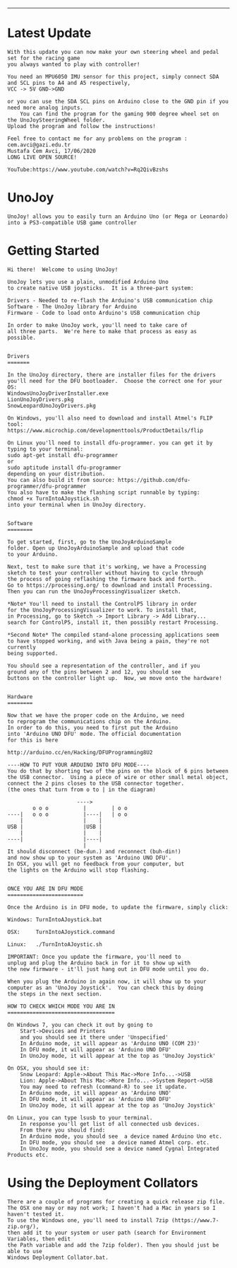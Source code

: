 ***
Latest Update
====
	With this update you can now make your own steering wheel and pedal set for the racing game 
	you always wanted to play with controller!
	
	You need an MPU6050 IMU sensor for this project, simply connect SDA and SCL pins to A4 and A5 respectively,
	VCC -> 5V GND->GND
	
	or you can use the SDA SCL pins on Arduino close to the GND pin if you need more analog inputs.
        You can find the program for the gaming 900 degree wheel set on the UnoJoySteeringWheel folder.
	Upload the program and follow the instructions!
	
	Feel free to contact me for any problems on the program : cem.avci@gazi.edu.tr
	Mustafa Cem Avci, 17/06/2020
	LONG LIVE OPEN SOURCE!  
	
	YouTube:https://www.youtube.com/watch?v=Rq2QivBzshs
	

UnoJoy
======

	UnoJoy! allows you to easily turn an Arduino Uno (or Mega or Leonardo) into a PS3-compatible USB game controller


Getting Started
===============

	Hi there!  Welcome to using UnoJoy!

	UnoJoy lets you use a plain, unmodified Arduino Uno
	to create native USB joysticks.  It is a three-part system:

	Drivers - Needed to re-flash the Arduino's USB communication chip
	Software - The UnoJoy library for Arduino
	Firmware - Code to load onto Arduino's USB communication chip

	In order to make UnoJoy work, you'll need to take care of
	all three parts.  We're here to make that process as easy as
	possible.


	Drivers
	=======

	In the UnoJoy directory, there are installer files for the drivers
	you'll need for the DFU bootloader.  Choose the correct one for your OS:
	WindowsUnoJoyDriverInstaller.exe
	LionUnoJoyDrivers.pkg
	SnowLeopardUnoJoyDrivers.pkg

	On Windows, you'll also need to download and install Atmel's FLIP tool:
	https://www.microchip.com/developmenttools/ProductDetails/flip

	On Linux you'll need to install dfu-programmer. you can get it by typing to your terminal:
	sudo apt-get install dfu-programmer
	or
	sudo aptitude install dfu-programmer 
	depending on your distribution.
	You can also build it from source: https://github.com/dfu-programmer/dfu-programmer
	You also have to make the flashing script runnable by typing:
	chmod +x TurnIntoAJoystick.sh
	into your terminal when in UnoJoy directory.


	Software
	========

	To get started, first, go to the UnoJoyArduinoSample
	folder. Open up UnoJoyArduinoSample and upload that code
	to your Arduino.

	Next, test to make sure that it's working, we have a Processing
    sketch to test your controller without having to cycle through
	the process of going reflashing the firmware back and forth.
	Go to https://processing.org/ to download and install Processing.
	Then you can run the UnoJoyProcessingVisualizer sketch.
	
	*Note* You'll need to install the ControlP5 library in order
	for the UnoJoyProcessingVisualizer to work. To install that,
	in Processing, go to Sketch -> Import Library -> Add Library...
	search for ControlP5, install it, then possibly restart Processing.
	
	*Second Note* The compiled stand-alone processing applications seem
	to have stopped working, and with Java being a pain, they're not currently
	being supported. 
	
	You should see a representation of the controller, and if you
	ground any of the pins between 2 and 12, you should see
	buttons on the controller light up.  Now, we move onto the hardware!


	Hardware
	========

	Now that we have the proper code on the Arduino, we need
	to reprogram the communications chip on the Arduino.
	In order to do this, you need to first put the Arduino
	into 'Arduino UNO DFU' mode. The official documentation
	for this is here

	http://arduino.cc/en/Hacking/DFUProgramming8U2

	----HOW TO PUT YOUR ARDUINO INTO DFU MODE----
	You do that by shorting two of the pins on the block of 6 pins between
	the USB connector.  Using a piece of wire or other small metal object,
	connect the 2 pins closes to the USB connector together.
	(the ones that turn from o to | in the diagram)

						  ---->
			o o o           |        | o o 
	----|   o o o           |----|   | o o
		|                   |    |     
	USB |                   |USB |      
		|                   |    |   
	----|                   |----|
							|
	It should disconnect (be-dun.) and reconnect (buh-din!) 
	and now show up to your system as 'Arduino UNO DFU'.
	In OSX, you will get no feedback from your computer, but
	the lights on the Arduino will stop flashing.


	ONCE YOU ARE IN DFU MODE
	========================

	Once the Arduino is in DFU mode, to update the firmware, simply click:

	Windows: TurnIntoAJoystick.bat
			 
	OSX:     TurnIntoAJoystick.command
	
	Linux:   ./TurnIntoAJoystic.sh

	IMPORTANT: Once you update the firmware, you'll need to 
	unplug and plug the Arduino back in for it to show up with
	the new firmware - it'll just hang out in DFU mode until you do.

	When you plug the Arduino in again now, it will show up to your
	computer as an 'UnoJoy Joystick'.  You can check this by doing
	the steps in the next section.

	HOW TO CHECK WHICH MODE YOU ARE IN
	==================================

	On Windows 7, you can check it out by going to
		Start->Devices and Printers
		and you should see it there under 'Unspecified'
		In Arduino mode, it will appear as 'Arduino UNO (COM 23)'
		In DFU mode, it will appear as 'Arduino UNO DFU'
		In UnoJoy mode, it will appear at the top as 'UnoJoy Joystick'

	On OSX, you should see it:
		Snow Leopard: Apple->About This Mac->More Info...->USB
		Lion: Apple->About This Mac->More Info...->System Report->USB
		You may need to refresh (command-R) to see it update.
		In Arduino mode, it will appear as 'Arduino UNO'
		In DFU mode, it will appear as 'Arduino UNO DFU'
		In UnoJoy mode, it will appear at the top as 'UnoJoy Joystick'
	
	On Linux, you can type lsusb to your terminal.
		In response you'll get list of all connected usb devices.
		From there you should find:
		In Arduino mode, you should see  a device named Arduino Uno etc.
		In DFU mode, you should see  a device named Atmel corp. etc.
		In UnoJoy mode, you should see a device named Cygnal Integrated Products etc.


		
Using the Deployment Collators
==============================
	There are a couple of programs for creating a quick release zip file.
	The OSX one may or may not work; I haven't had a Mac in years so I haven't tested it.
	To use the Windows one, you'll need to install 7zip (https://www.7-zip.org/),
	then add it to your system or user path (search for Environment Variables, then edit
	the Path variable and add the 7zip folder). Then you should just be able to use
	Windows Deployment Collator.bat.
